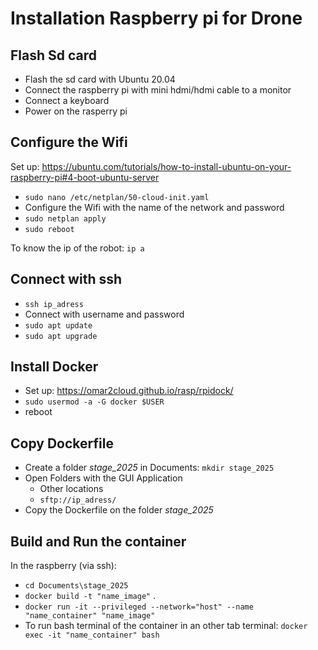 # Installation Raspberry pi for Drone

## Flash Sd card

- Flash the sd card with Ubuntu 20.04 
- Connect the raspberry pi with mini hdmi/hdmi cable to a monitor
- Connect a keyboard 
- Power on the rasperry pi

## Configure the Wifi 

Set up: https://ubuntu.com/tutorials/how-to-install-ubuntu-on-your-raspberry-pi#4-boot-ubuntu-server 

- `sudo nano /etc/netplan/50-cloud-init.yaml`
- Configure the Wifi with the name of the network and password
- `sudo netplan apply`
- `sudo reboot` 

To know the ip of the robot: `ip a`

## Connect with ssh 

- `ssh ip_adress`
- Connect with username and password
- `sudo apt update`
- `sudo apt upgrade`

## Install Docker

- Set up: https://omar2cloud.github.io/rasp/rpidock/
- `sudo usermod -a -G docker $USER`
- reboot

## Copy Dockerfile


- Create a folder *stage_2025* in Documents: `mkdir stage_2025`
- Open Folders with the GUI Application
    - Other locations
    - `sftp://ip_adress/`
- Copy the Dockerfile on the folder *stage_2025* 

## Build and Run the container

In the raspberry (via ssh): 
- `cd Documents\stage_2025`
- `docker build -t "name_image"` .
- `docker run -it --privileged --network="host" --name "name_container" "name_image"`
- To run bash terminal of the container in an other tab terminal: `docker exec -it "name_container" bash`